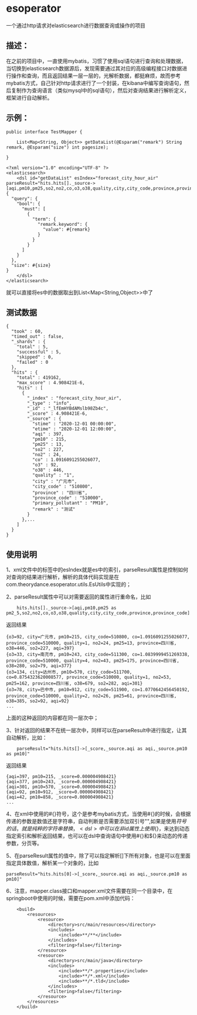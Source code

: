 # esoperator
一个通过http请求对elasticsearch进行数据查询或操作的项目

## 描述：
在之前的项目中，一直使用mybatis，习惯了使用sql语句进行查询和处理数据，当切换到elasticsearch数据源后，发现需要通过其对应的高级编程接口对数据进行操作和查询，而且返回结果一层一层的，光解析数据，都挺麻烦，故而参考mybatis方式，自己针对http请求进行了一个封装，在kibana中编写查询语句，然后复制作为查询语言（类似mysql中的sql语句），然后对查询结果进行解析定义，框架进行自动解析。

## 示例：
```
public interface TestMapper {
	
	List<Map<String, Object>> getDataList(@Esparam("remark") String remark, @Esparam("size") int pagesize);
	
}
```

```
<?xml version="1.0" encoding="UTF-8" ?>
<elasticsearch>
   	<dsl id="getDataList" esIndex="forecast_city_hour_air" parseResult="hits.hits[]._source->[aqi,pm10,pm25,so2,no2,co,o3,o38,quality,city,city_code,province,province_code]">
{
  "query": {
    "bool": {
      "must": [
        {
          "term": {
            "remark.keyword": {
              "value": #{remark}
            }
          }
        }
      ]
    }
  },
  "size": #{size}
}
	</dsl>
</elasticsearch>
```

就可以直接将es中的数据取出到List<Map<String,Object>>中了

## 测试数据
```
{
  "took" : 60,
  "timed_out" : false,
  "_shards" : {
    "total" : 5,
    "successful" : 5,
    "skipped" : 0,
    "failed" : 0
  },
  "hits" : {
    "total" : 419162,
    "max_score" : 4.908421E-6,
    "hits" : [
      {
        "_index" : "forecast_city_hour_air",
        "_type" : "info",
        "_id" : "_lfEmHYBdAMslb98Zb4c",
        "_score" : 4.908421E-6,
        "_source" : {
          "stime" : "2020-12-01 00:00:00",
          "etime" : "2020-12-01 12:00:00",
          "aqi" : 397,
          "pm10" : 215,
          "pm25" : 13,
          "so2" : 227,
          "no2" : 24,
          "co" : 1.0916091255026077,
          "o3" : 92,
          "o38" : 446,
          "quality" : "1",
          "city" : "广元市",
          "city_code" : "510800",
          "province" : "四川省",
          "province_code" : "510000",
          "primary_pollutant" : "PM10",
          "remark" : "测试"
        }
      },...
    ]
  }
}
```

## 使用说明
1、xml文件中的<dsl>标签中的esIndex就是es中的索引，parseResult属性是控制如何对查询的结果进行解析，解析的具体代码实现是在com.theorydance.esoperator.utils.EsUtils中实现的；<br>

2、parseResult属性中可以对需要返回的属性进行重命名，比如
```
	hits.hits[]._source->[aqi,pm10,pm25 as pm2_5,so2,no2,co,o3,o38,quality,city,city_code,province,province_code]
```
返回结果
```
{o3=92, city=广元市, pm10=215, city_code=510800, co=1.0916091255026077, province_code=510000, quality=1, no2=24, pm25=13, province=四川省, o38=446, so2=227, aqi=397}
{o3=33, city=南充市, pm10=243, city_code=511300, co=1.0839999451269338, province_code=510000, quality=4, no2=43, pm25=175, province=四川省, o38=280, so2=79, aqi=377}
{o3=134, city=达州市, pm10=570, city_code=511700, co=0.8754323620008577, province_code=510000, quality=1, no2=53, pm25=162, province=四川省, o38=679, so2=282, aqi=301}
{o3=78, city=巴中市, pm10=912, city_code=511900, co=1.0770642456450192, province_code=510000, quality=2, no2=26, pm25=61, province=四川省, o38=385, so2=92, aqi=92}
...
```
上面的这种返回的内容都在同一层次中；<br>

3、针对返回的结果不在统一层次中，同样可以在parseResult中进行指定，让其自动解析，比如：
```
	parseResult="hits.hits[]->[_score,_source.aqi as aqi,_source.pm10 as pm10]"
```
返回结果
```
{aqi=397, pm10=215, _score=0.000004908421}
{aqi=377, pm10=243, _score=0.000004908421}
{aqi=301, pm10=570, _score=0.000004908421}
{aqi=92, pm10=912, _score=0.000004908421}
{aqi=42, pm10=858, _score=0.000004908421}
...
```

4、在xml中使用的#{}符号，这个是参考mybatis方式，当使用#{}的时候，会根据传递的参数是数值还是字符串，自动判断是否需要添加双引号"",如果是使用${}符号的话，就是纯粹的字符串替换，<dsl>中可以在非id属性上使用${}，来达到动态指定索引和解析返回结果，也可以在dsl中查询语句中使用#{}和${}来动态的传递参数，分页等。<br>

5、在parseResult属性的值中，除了可以指定解析[]下所有对象，也是可以在里面指定具体数值，解析某一个对象的，比如
```
parseResult="hits.hits[0]->[_score,_source.aqi as aqi,_source.pm10 as pm10]"
```

6、注意，mapper.class接口和mapper.xml文件需要在同一个目录中，在springboot中使用的时候，需要在pom.xml中添加代码：
```
	<build>
		<resources>
			<resource>
				<directory>src/main/resources</directory>
				<includes>
					<include>**/**</include>
				</includes>
				<filtering>false</filtering>
			</resource>
			<resource>
				<directory>src/main/java</directory>
				<includes>
					<include>**/*.properties</include>
					<include>**/*.xml</include>
					<include>**/*.tld</include>
				</includes>
				<filtering>false</filtering>
			</resource>
		</resources>
	</build>
```
